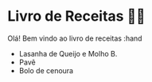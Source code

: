 # Livro de Receitas :man_cook:

Olá! Bem vindo ao livro de receitas :hand

- Lasanha de Queijo e Molho B. 
- Pavê
- Bolo de cenoura
